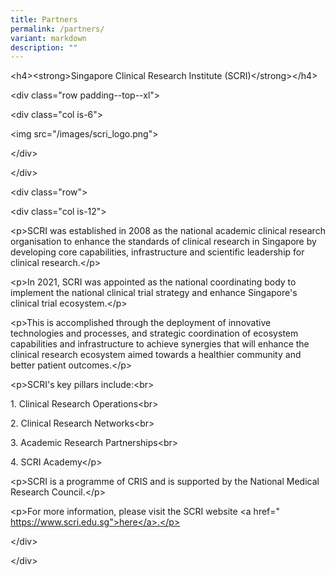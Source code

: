 ```yaml
---
title: Partners
permalink: /partners/
variant: markdown
description: ""
---
```

<p>&lt;h4&gt;&lt;strong&gt;Singapore Clinical Research Institute (SCRI)&lt;/strong&gt;&lt;/h4&gt;</p>
<p>&lt;div class="row padding--top--xl"&gt;</p>
<p>&lt;div class="col is-6"&gt;</p>
<p>&lt;img src="/images/scri_logo.png"&gt;</p>
<p>&lt;/div&gt;</p>
<p>&lt;/div&gt;</p>
<p>&lt;div class="row"&gt;</p>
<p>&lt;div class="col is-12"&gt;</p>
<p>&lt;p&gt;SCRI was established in 2008 as the national academic clinical
research organisation to enhance the standards of clinical research in
Singapore by developing core capabilities, infrastructure and scientific
leadership for clinical research.&lt;/p&gt;</p>
<p>&lt;p&gt;In 2021, SCRI was appointed as the national coordinating body
to implement the national clinical trial strategy and enhance Singapore's
clinical trial ecosystem.&lt;/p&gt;</p>
<p>&lt;p&gt;This is accomplished through the deployment of innovative technologies
and processes, and strategic coordination of ecosystem capabilities and
infrastructure to achieve synergies that will enhance the clinical research
ecosystem aimed towards a healthier community and better patient outcomes.&lt;/p&gt;</p>
<p>&lt;p&gt;SCRI's key pillars include:&lt;br&gt;</p>
<p>1. Clinical Research Operations&lt;br&gt;</p>
<p>2. Clinical Research Networks&lt;br&gt;</p>
<p>3. Academic Research Partnerships&lt;br&gt;</p>
<p>4. SCRI Academy&lt;/p&gt;</p>
<p>&lt;p&gt;SCRI is a programme of CRIS and is supported by the National
Medical Research Council.&lt;/p&gt;</p>
<p>&lt;p&gt;For more information, please visit the SCRI website &lt;a href="
<a href="https://www.scri.edu.sg&quot;>here</a>.</p>" rel="noopener noreferrer nofollow" target="_blank">https://www.scri.edu.sg"&gt;here&lt;/a&gt;.&lt;/p&gt;</a>
</p>
<p>&lt;/div&gt;</p>
<p>&lt;/div&gt;</p>